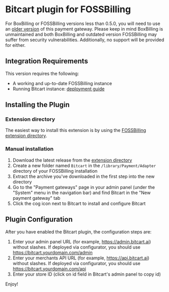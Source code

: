 # Bitcart plugin for FOSSBilling

For BoxBilling or FOSSBilling versions less than 0.5.0, you will need to use an [older version](https://github.com/bitcart/bitcart-fossbilling/tree/9aeb99cd3a59545113c2f5416d7ed63f00b149eb) of this payment gateway.
Please keep in mind BoxBilling is unmaintained and both BoxBilling and outdated version FOSSBilling may suffer from security vulnerabilities. Additionally, no support will be provided for either.

## Integration Requirements

This version requires the following:

* A working and up-to-date FOSSBilling instance
* Running Bitcart instance: [deployment guide](https://docs.bitcart.ai/deployment)

## Installing the Plugin

### Extension directory

The easiest way to install this extension is by using the [FOSSBilling extension directory](https://extensions.fossbilling.org/extension/Bitcart).

### Manual installation

1. Download the latest release from the [extension directory](https://extensions.fossbilling.org/extension/Bitcart)
2. Create a new folder named `Bitcart` in the `/library/Payment/Adapter` directory of your FOSSBilling installation
3. Extract the archive you've downloaded in the first step into the new directory
4. Go to the "Payment gateways" page in your admin panel (under the "System" menu in the navigation bar) and find Bitcart in the "New payment gateway" tab
5. Click the cog icon next to Bitcart to install and configure Bitcart

## Plugin Configuration

After you have enabled the Bitcart plugin, the configuration steps are:

1. Enter your admin panel URL (for example, https://admin.bitcart.ai) without slashes. If deployed via configurator, you should use https://bitcart.yourdomain.com/admin
2. Enter your merchants API URL (for example, https://api.bitcart.ai) without slashes. If deployed via configurator, you should use https://bitcart.yourdomain.com/api
3. Enter your store ID (click on id field in Bitcart's admin panel to copy id)

Enjoy!
